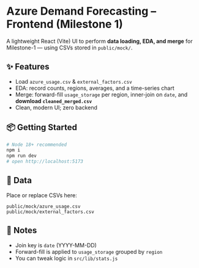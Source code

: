 # Azure Demand Forecasting – Frontend (Milestone 1)

A lightweight React (Vite) UI to perform **data loading, EDA, and merge** for Milestone-1 — using CSVs stored in `public/mock/`.

## ✨ Features
- Load `azure_usage.csv` & `external_factors.csv`
- EDA: record counts, regions, averages, and a time-series chart
- Merge: forward-fill `usage_storage` per region, inner-join on `date`, and **download `cleaned_merged.csv`**
- Clean, modern UI; zero backend

## 📦 Getting Started
```bash
# Node 18+ recommended
npm i
npm run dev
# open http://localhost:5173
```

## 📁 Data
Place or replace CSVs here:
```
public/mock/azure_usage.csv
public/mock/external_factors.csv
```

## 🧪 Notes
- Join key is `date` (YYYY-MM-DD)
- Forward-fill is applied to `usage_storage` grouped by `region`
- You can tweak logic in `src/lib/stats.js`